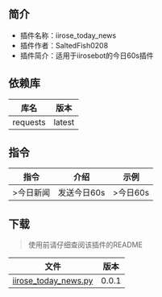 ## 简介
- 插件名称：iirose_today_news
- 插件作者：SaltedFish0208
- 插件简介：适用于iirosebot的今日60s插件

## 依赖库
| 库名     | 版本     |
|--------|--------|
| requests | latest |

## 指令

| 指令  | 介绍     | 示例  |
|-----|--------|-----|
| >今日新闻 | 发送今日60s | >今日60s |

## 下载

> 使用前请仔细查阅该插件的README

| 文件                 | 版本    |
|--------------------|-------|
| [iirose_today_news.py](data/iirose_today_news.py) | 0.0.1 |
